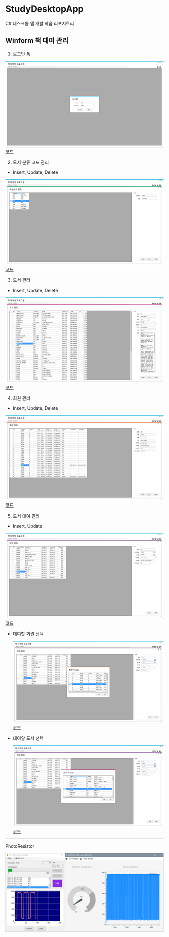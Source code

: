 # StudyDesktopApp
C# 데스크톱 앱 개발 학습 리포지토리

## Winform 책 대여 관리

1. 로그인 폼 

![Login](WinformApp/WinFormAdvancedBank/BookRentalShopApp/ref_images/LoginForm.png) [코드](WinformApp/WinFormAdvancedBank/BookRentalShopApp/FrmLogin.cs)

2. 도서 분류 코드 관리 
  - Insert, Update, Delete

![Division](WinformApp/WinFormAdvancedBank/BookRentalShopApp/ref_images/DivForm.png) [코드](WinformApp/WinFormAdvancedBank/BookRentalShopApp/FrmDivCode.cs)

3. 도서 관리 
  - Insert, Update, Delete

![Book](WinformApp/WinFormAdvancedBank/BookRentalShopApp/ref_images/BookForm.png) [코드](WinformApp/WinFormAdvancedBank/BookRentalShopApp/FrmBooks.cs)

4. 회원 관리 
  - Insert, Update, Delete

![Member](WinformApp/WinFormAdvancedBank/BookRentalShopApp/ref_images/MemberForm.png) [코드](WinformApp/WinFormAdvancedBank/BookRentalShopApp/FrmMember.cs)

5. 도서 대여 관리 
  - Insert, Update

![Rental](WinformApp/WinFormAdvancedBank/BookRentalShopApp/ref_images/RentalForm.png) [코드](WinformApp/WinFormAdvancedBank/BookRentalShopApp/ref_images/RentalForm.png)

  * 대여할 회원 선택

    ![ChooseMember](WinformApp/WinFormAdvancedBank/BookRentalShopApp/ref_images/MemberPopup.png) [코드](WinformApp/WinFormAdvancedBank/BookRentalShopApp/FrmMemberPopup.cs)
    
  * 대여할 도서 선택

    ![ChooseBook](WinformApp/WinFormAdvancedBank/BookRentalShopApp/ref_images/BookPopup.png) [코드](WinformApp/WinFormAdvancedBank/BookRentalShopApp/FrmBooksPopup.cs)

-----

PhotoResistor

![실행화면](ref_image/PhotoSensor.png)
